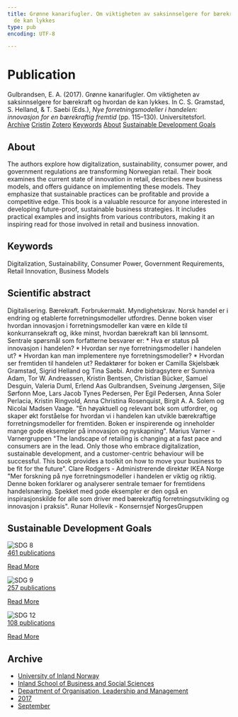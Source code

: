 ```yaml
---
title: Grønne kanarifugler. Om viktigheten av saksinnselgere for bærekraft og hvordan
  de kan lykkes
type: pub
encoding: UTF-8

---
```

<h1>Publication</h1>
<article id="csl-bib-container-GGRH7UKG" class="csl-bib-container">
  <div class="csl-bib-body"> <div class="csl-entry">Gulbrandsen, E. A. (2017). Grønne kanarifugler. Om viktigheten av saksinnselgere for bærekraft og hvordan de kan lykkes. In C. S. Gramstad, S. Helland, &#38; T. Saebi (Eds.), <i>Nye forretningsmodeller i handelen: innovasjon for en bærekraftig fremtid</i> (pp. 115–130). Universitetsforl.</div> </div>
  <div class="csl-bib-buttons">
    <a href="#taxonomy-article-GGRH7UKG" alt="archive" class="csl-bib-button">Archive</a>
    <a href="https://app.cristin.no/results/show.jsf?id=1497546" alt="Cristin" class="csl-bib-button">Cristin</a>
    <a href="http://zotero.org/groups/5881554/items/GGRH7UKG" alt="Zotero" class="csl-bib-button">Zotero</a>
    <a href="#keywords-article-GGRH7UKG" alt="keywords" class="csl-bib-button">Keywords</a>
    <a href="#about-article-GGRH7UKG" alt="about_pub" class="csl-bib-button">About</a>
    <a href="#sdg-article-GGRH7UKG" alt="sdg" class="csl-bib-button">Sustainable Development Goals</a>
  </div>
  <div id="csl-bib-meta-container-GGRH7UKG"></div>
</article>
<div id="csl-bib-meta-GGRH7UKG" class="csl-bib-meta">
  <article id="about-article-GGRH7UKG" class="about_pub-article">
    <h1>About</h1>
    The authors explore how digitalization, sustainability, consumer power, and government regulations are transforming Norwegian retail. Their book examines the current state of innovation in retail, describes new business models, and offers guidance on implementing these models. They emphasize that sustainable practices can be profitable and provide a competitive edge. This book is a valuable resource for anyone interested in developing future-proof, sustainable business strategies. It includes practical examples and insights from various contributors, making it an inspiring read for those involved in retail and business innovation.
  </article>
  <article id="keywords-article-GGRH7UKG" class="keywords-article">
    <h1>Keywords</h1>
    Digitalization, Sustainability, Consumer Power, Government Requirements, Retail Innovation, Business Models
  </article>
  <article id="abstract-article-GGRH7UKG" class="abstract-article">
    <h1>Scientific abstract</h1>
    Digitalisering. Bærekraft. Forbrukermakt. Myndighetskrav. Norsk handel er i endring og etablerte forretningsmodeller utfordres. Denne boken viser hvordan innovasjon i forretningsmodeller kan være en kilde til konkurransekraft og, ikke minst, hvordan bærekraft kan bli lønnsomt. Sentrale spørsmål som forfatterne besvarer er: * Hva er status på innovasjon i handelen? * Hvordan ser nye forretningsmodeller i handelen ut? * Hvordan kan man implementere nye forretningsmodeller? * Hvordan ser fremtiden til handelen ut? Redaktører for boken er Camilla Skjelsbæk Gramstad, Sigrid Helland og Tina Saebi. Andre bidragsytere er Sunniva Adam, Tor W. Andreassen, Kristin Bentsen, Christian Bücker, Samuel Desguin, Valeria Duml, Erlend Aas Gulbrandsen, Sveinung Jørgensen, Silje Sørfonn Moe, Lars Jacob Tynes Pedersen, Per Egil Pedersen, Anna Soler Perlacia, Kristin Ringvold, Anna Christina Rosenquist, Birgit A. A. Solem og Nicolai Madsen Vaage. "En høyaktuell og relevant bok som utfordrer, og skaper økt forståelse for hvordan vi i handelen kan utvikle bærekraftige forretningsmodeller for fremtiden. Boken er inspirerende og inneholder mange gode eksempler på innovasjon og nyskapning". Marius Varner - Varnergruppen "The landscape of retailing is changing at a fast pace and consumers are in the lead. Only those who embrace digitalization, sustainable development, and a customer-centric behaviour will be successful. This book provides a toolkit on how to move your business to be fit for the future". Clare Rodgers - Administrerende direktør IKEA Norge "Mer forskning på nye forretningsmodeller i handelen er viktig og riktig. Denne boken forklarer og analyserer sentrale temaer for fremtidens handelsnæring. Spekket med gode eksempler er den også en inspirasjonskilde for alle som driver med bærekraftig forretningsutvikling og innovasjon i praksis". Runar Hollevik - Konsernsjef NorgesGruppen
  </article>
  <article id="sdg-article-GGRH7UKG" class="sdg-article">
    <h1>Sustainable Development Goals</h1>
    <div class="sdg-container"><div id="sdg8" class="sdg">
        <img src="{{< params subfolder >}}images/sdg/sdg08_en.png" class="image" alt="SDG 8">
        <div class="sdg-overlay">
          <a href="/en/archive/?key=?sdg=8#archive" class="sdg-publication-count"><span>461</span> publications</a>
          <p><a href="https://sdgs.un.org/goals/goal8" class="sdg-read-more">Read More</a></p>
        </div>
      </div> <div id="sdg9" class="sdg">
        <img src="{{< params subfolder >}}images/sdg/sdg09_en.png" class="image" alt="SDG 9">
        <div class="sdg-overlay">
          <a href="/en/archive/?key=?sdg=9#archive" class="sdg-publication-count"><span>257</span> publications</a>
          <p><a href="https://sdgs.un.org/goals/goal9" class="sdg-read-more">Read More</a></p>
        </div>
      </div> <div id="sdg12" class="sdg">
        <img src="{{< params subfolder >}}images/sdg/sdg12_en.png" class="image" alt="SDG 12">
        <div class="sdg-overlay">
          <a href="/en/archive/?key=?sdg=12#archive" class="sdg-publication-count"><span>108</span> publications</a>
          <p><a href="https://sdgs.un.org/goals/goal12" class="sdg-read-more">Read More</a></p>
        </div>
      </div></div>
  </article>
  <article id="taxonomy-article-GGRH7UKG" class="taxonomy-article">
    <h1>Archive</h1>
    <ul>
      <li>
        <a href="/en/archive/?key=3DCRN523">University of Inland Norway</a>
      </li>
      <li>
        <a href="/en/archive/?key=DU8Q9LN9">Inland School of Business and Social Sciences</a>
      </li>
      <li>
        <a href="/en/archive/?key=4LUWR3ZM">Department of Organisation, Leadership and Management</a>
      </li>
      <li>
        <a href="/en/archive/?key=KF5I8TQ8">2017</a>
      </li>
      <li>
        <a href="/en/archive/?key=L3AYBRRN">September</a>
      </li>
    </ul>
  </article>
</div>
